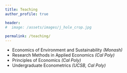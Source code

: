 ```yaml
---
title: Teaching
author_profile: true

header:
#  image: /assets/images/j_hole_crop.jpg
  
permalink: /teaching/
---
```

- Economics of Environment and Sustainability *(Monash)*
- Research Methods in Applied Economics *(Cal Poly)*
- Principles of Economics *(Cal Poly)*
- Undergraduate Econometrics *(UCSB, Cal Poly)*
